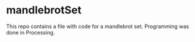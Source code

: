 # mandlebrotSet


This repo contains a file with code for a mandlebrot set. Programming was done in Processing. 
